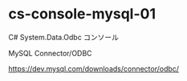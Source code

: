# cs-console-mysql-01
C# System.Data.Odbc コンソール

MySQL Connector/ODBC

https://dev.mysql.com/downloads/connector/odbc/
